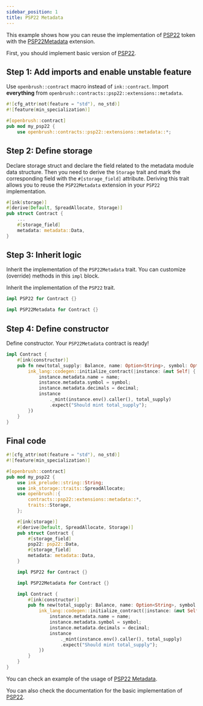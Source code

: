 ```yaml
---
sidebar_position: 1
title: PSP22 Metadata
---
```


This example shows how you can reuse the implementation of [PSP22](https://github.com/Supercolony-net/openbrush-contracts/tree/main/contracts/src/token/psp22) token with the [PSP22Metadata](https://github.com/Supercolony-net/openbrush-contracts/tree/main/contracts/src/token/psp22/extensions/metadata.rs) extension.

First, you should implement basic version of [PSP22](/smart-contracts/PSP22).

## Step 1: Add imports and enable unstable feature

Use `openbrush::contract` macro instead of `ink::contract`. Import **everything** from `openbrush::contracts::psp22::extensions::metadata`.

```rust
#![cfg_attr(not(feature = "std"), no_std)]
#![feature(min_specialization)]

#[openbrush::contract]
pub mod my_psp22 {
    use openbrush::contracts::psp22::extensions::metadata::*;
```

## Step 2: Define storage

Declare storage struct and declare the field related to the metadata module data structure.
Then you need to derive the `Storage` trait and mark the corresponding field with
the `#[storage_field]` attribute. Deriving this trait allows you to reuse the
`PSP22Metadata` extension in your `PSP22` implementation.

```rust
#[ink(storage)]
#[derive(Default, SpreadAllocate, Storage)]
pub struct Contract {
    ...
    #[storage_field]
    metadata: metadata::Data,
}
```

## Step 3: Inherit logic

Inherit the implementation of the `PSP22Metadata` trait. You can customize (override) 
methods in this `impl` block.

Inherit the implementation of the `PSP22` trait.

```rust
impl PSP22 for Contract {}

impl PSP22Metadata for Contract {}
```

## Step 4: Define constructor

Define constructor. Your `PSP22Metadata` contract is ready!

```rust
impl Contract {
    #[ink(constructor)]
    pub fn new(total_supply: Balance, name: Option<String>, symbol: Option<String>, decimal: u8) -> Self {
        ink_lang::codegen::initialize_contract(|instance: &mut Self| {
            instance.metadata.name = name;
            instance.metadata.symbol = symbol;
            instance.metadata.decimals = decimal;
            instance
                ._mint(instance.env().caller(), total_supply)
                .expect("Should mint total_supply");
        })
    }
}
```

## Final code

```rust
#![cfg_attr(not(feature = "std"), no_std)]
#![feature(min_specialization)]

#[openbrush::contract]
pub mod my_psp22 {
    use ink_prelude::string::String;
    use ink_storage::traits::SpreadAllocate;
    use openbrush::{
        contracts::psp22::extensions::metadata::*,
        traits::Storage,
    };

    #[ink(storage)]
    #[derive(Default, SpreadAllocate, Storage)]
    pub struct Contract {
        #[storage_field]
        psp22: psp22::Data,
        #[storage_field]
        metadata: metadata::Data,
    }

    impl PSP22 for Contract {}

    impl PSP22Metadata for Contract {}

    impl Contract {
        #[ink(constructor)]
        pub fn new(total_supply: Balance, name: Option<String>, symbol: Option<String>, decimal: u8) -> Self {
            ink_lang::codegen::initialize_contract(|instance: &mut Self| {
                instance.metadata.name = name;
                instance.metadata.symbol = symbol;
                instance.metadata.decimals = decimal;
                instance
                    ._mint(instance.env().caller(), total_supply)
                    .expect("Should mint total_supply");
            })
        }
    }
}
```

You can check an example of the usage of [PSP22 Metadata](https://github.com/Supercolony-net/openbrush-contracts/tree/main/examples/psp22_extensions/metadata).

You can also check the documentation for the basic implementation of [PSP22](/smart-contracts/PSP22).
